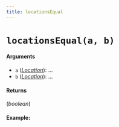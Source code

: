```yaml
---
title: locationsEqual
---
```


# `locationsEqual(a, b)`

#### Arguments

* `a` (*[Location](Location)*): ...
* `b` (*[Location](Location)*): ...

#### Returns

(*boolean*) 

#### Example:
